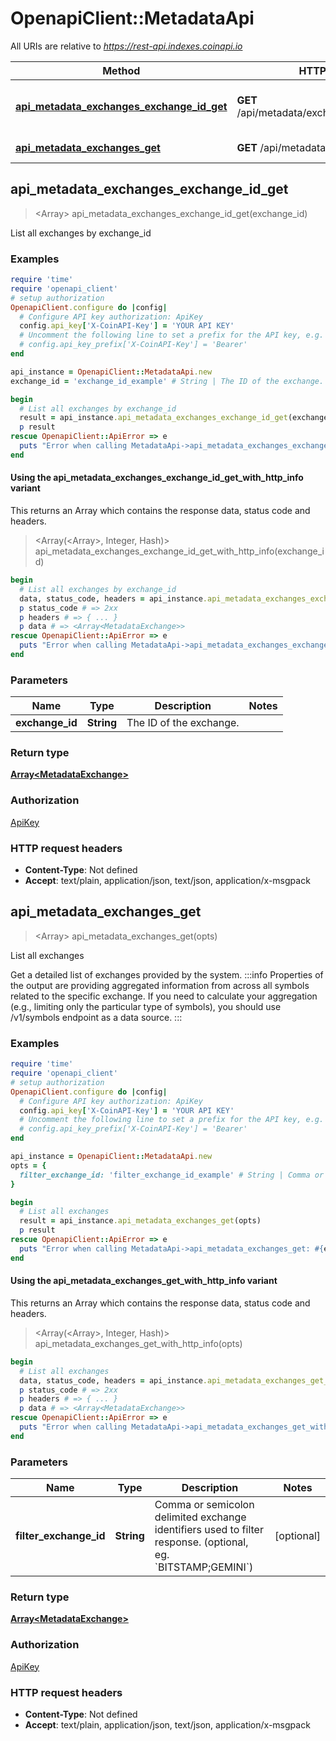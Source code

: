 # OpenapiClient::MetadataApi

All URIs are relative to *https://rest-api.indexes.coinapi.io*

| Method | HTTP request | Description |
| ------ | ------------ | ----------- |
| [**api_metadata_exchanges_exchange_id_get**](MetadataApi.md#api_metadata_exchanges_exchange_id_get) | **GET** /api/metadata/exchanges/{exchange_id} | List all exchanges by exchange_id |
| [**api_metadata_exchanges_get**](MetadataApi.md#api_metadata_exchanges_get) | **GET** /api/metadata/exchanges | List all exchanges |


## api_metadata_exchanges_exchange_id_get

> <Array<MetadataExchange>> api_metadata_exchanges_exchange_id_get(exchange_id)

List all exchanges by exchange_id

### Examples

```ruby
require 'time'
require 'openapi_client'
# setup authorization
OpenapiClient.configure do |config|
  # Configure API key authorization: ApiKey
  config.api_key['X-CoinAPI-Key'] = 'YOUR API KEY'
  # Uncomment the following line to set a prefix for the API key, e.g. 'Bearer' (defaults to nil)
  # config.api_key_prefix['X-CoinAPI-Key'] = 'Bearer'
end

api_instance = OpenapiClient::MetadataApi.new
exchange_id = 'exchange_id_example' # String | The ID of the exchange.

begin
  # List all exchanges by exchange_id
  result = api_instance.api_metadata_exchanges_exchange_id_get(exchange_id)
  p result
rescue OpenapiClient::ApiError => e
  puts "Error when calling MetadataApi->api_metadata_exchanges_exchange_id_get: #{e}"
end
```

#### Using the api_metadata_exchanges_exchange_id_get_with_http_info variant

This returns an Array which contains the response data, status code and headers.

> <Array(<Array<MetadataExchange>>, Integer, Hash)> api_metadata_exchanges_exchange_id_get_with_http_info(exchange_id)

```ruby
begin
  # List all exchanges by exchange_id
  data, status_code, headers = api_instance.api_metadata_exchanges_exchange_id_get_with_http_info(exchange_id)
  p status_code # => 2xx
  p headers # => { ... }
  p data # => <Array<MetadataExchange>>
rescue OpenapiClient::ApiError => e
  puts "Error when calling MetadataApi->api_metadata_exchanges_exchange_id_get_with_http_info: #{e}"
end
```

### Parameters

| Name | Type | Description | Notes |
| ---- | ---- | ----------- | ----- |
| **exchange_id** | **String** | The ID of the exchange. |  |

### Return type

[**Array&lt;MetadataExchange&gt;**](MetadataExchange.md)

### Authorization

[ApiKey](../README.md#ApiKey)

### HTTP request headers

- **Content-Type**: Not defined
- **Accept**: text/plain, application/json, text/json, application/x-msgpack


## api_metadata_exchanges_get

> <Array<MetadataExchange>> api_metadata_exchanges_get(opts)

List all exchanges

Get a detailed list of exchanges provided by the system.                :::info  Properties of the output are providing aggregated information from across all symbols related to the specific exchange. If you need to calculate your aggregation (e.g., limiting only the particular type of symbols), you should use /v1/symbols endpoint as a data source.  :::

### Examples

```ruby
require 'time'
require 'openapi_client'
# setup authorization
OpenapiClient.configure do |config|
  # Configure API key authorization: ApiKey
  config.api_key['X-CoinAPI-Key'] = 'YOUR API KEY'
  # Uncomment the following line to set a prefix for the API key, e.g. 'Bearer' (defaults to nil)
  # config.api_key_prefix['X-CoinAPI-Key'] = 'Bearer'
end

api_instance = OpenapiClient::MetadataApi.new
opts = {
  filter_exchange_id: 'filter_exchange_id_example' # String | Comma or semicolon delimited exchange identifiers used to filter response. (optional, eg. `BITSTAMP;GEMINI`)
}

begin
  # List all exchanges
  result = api_instance.api_metadata_exchanges_get(opts)
  p result
rescue OpenapiClient::ApiError => e
  puts "Error when calling MetadataApi->api_metadata_exchanges_get: #{e}"
end
```

#### Using the api_metadata_exchanges_get_with_http_info variant

This returns an Array which contains the response data, status code and headers.

> <Array(<Array<MetadataExchange>>, Integer, Hash)> api_metadata_exchanges_get_with_http_info(opts)

```ruby
begin
  # List all exchanges
  data, status_code, headers = api_instance.api_metadata_exchanges_get_with_http_info(opts)
  p status_code # => 2xx
  p headers # => { ... }
  p data # => <Array<MetadataExchange>>
rescue OpenapiClient::ApiError => e
  puts "Error when calling MetadataApi->api_metadata_exchanges_get_with_http_info: #{e}"
end
```

### Parameters

| Name | Type | Description | Notes |
| ---- | ---- | ----------- | ----- |
| **filter_exchange_id** | **String** | Comma or semicolon delimited exchange identifiers used to filter response. (optional, eg. &#x60;BITSTAMP;GEMINI&#x60;) | [optional] |

### Return type

[**Array&lt;MetadataExchange&gt;**](MetadataExchange.md)

### Authorization

[ApiKey](../README.md#ApiKey)

### HTTP request headers

- **Content-Type**: Not defined
- **Accept**: text/plain, application/json, text/json, application/x-msgpack

